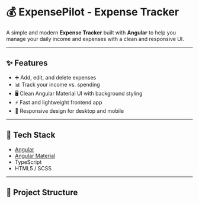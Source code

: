 # 💰 ExpensePilot - Expense Tracker

A simple and modern **Expense Tracker** built with **Angular** to help you manage your daily income and expenses with a clean and responsive UI.

---

## ✨ Features
- ➕ Add, edit, and delete expenses  
- 📊 Track your income vs. spending  
- 🖥️ Clean Angular Material UI with background styling  
- ⚡ Fast and lightweight frontend app  
- 🎨 Responsive design for desktop and mobile  

---

## 🚀 Tech Stack
- [Angular](https://angular.io/)  
- [Angular Material](https://material.angular.io/)  
- TypeScript  
- HTML5 / SCSS  

---

## 📂 Project Structure

